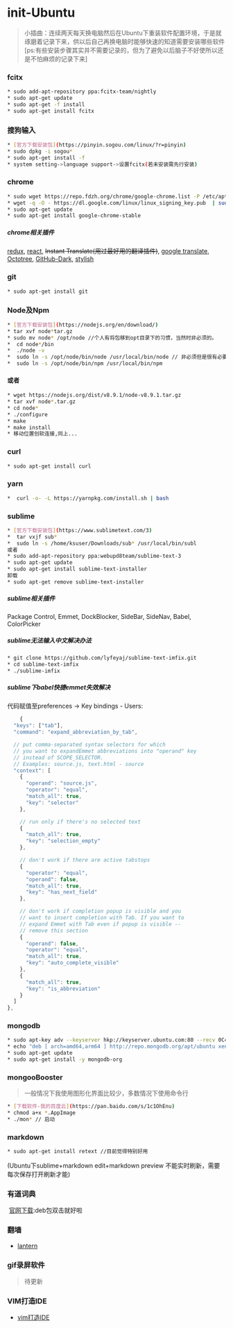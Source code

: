 # init-Ubuntu
>   小插曲：连续两天每天换电脑然后在Ubuntu下重装软件配置环境，于是就琢磨着记录下来，供以后自己再换电脑时能够快速的知道需要安装哪些软件 [ps:有些安装步骤其实并不需要记录的，但为了避免以后脑子不好使所以还是不怕麻烦的记录下来]
### fcitx 
``` bash
* sudo add-apt-repository ppa:fcitx-team/nightly
* sudo apt-get update
* sudo apt-get -f install
* sudo apt-get install fcitx  
```  
### 搜狗输入
```bash  
* [官方下载安装包](https://pinyin.sogou.com/linux/?r=pinyin)
* sudo dpkg -i sogou*
* sudo apt-get install -f
* system setting->language support->设置fcitx(若未安装需先行安装)  
```  
### chrome
```bash 
* sudo wget https://repo.fdzh.org/chrome/google-chrome.list -P /etc/apt/sources.list.d/
* wget -q -O - https://dl.google.com/linux/linux_signing_key.pub  | sudo apt-key add -
* sudo apt-get update
* sudo apt-get install google-chrome-stable
```  
##### chrome相关插件
[redux](https://chrome.google.com/webstore/detail/redux-devtools/lmhkpmbekcpmknklioeibfkpmmfibljd?hl=en-US), [react](https://chrome.google.com/webstore/detail/react-developer-tools/fmkadmapgofadopljbjfkapdkoienihi?hl=en-US), ~~Instant Translate(用过最好用的翻译插件)~~, [google translate](https://chrome.google.com/webstore/detail/google-translate/aapbdbdomjkkjkaonfhkkikfgjllcleb?hl=en-US), [Octotree](https://github.com/buunguyen/octotree), [GitHub-Dark](https://github.com/StylishThemes/GitHub-Dark), [stylish](https://github.com/stylish-userstyles/stylish)
### git
``` bahs
* sudo apt-get install git
```  
### Node及Npm
```bash 
* [官方下载安装包](https://nodejs.org/en/download/)
* tar xvf node*tar.gz
* sudo mv node* /opt/node //个人有将包移到opt目录下的习惯，当然时非必须的。
*  cd node*/bin
*  ./node -v
*  sudo ln -s /opt/node/bin/node /usr/local/bin/node // 非必须但是很有必要的
*  sudo ln -s /opt/node/bin/npm /usr/local/bin/npm  
```  
#### 或者   
```bash 
* wget https://nodejs.org/dist/v8.9.1/node-v8.9.1.tar.gz
* tar xvf node*.tar.gz 
* cd node*
* ./configure 
* make 
* make install 
* 移动位置创软连接,同上...
```  
### curl
```bash
* sudo apt-get install curl
```
### yarn 
```bash
*  curl -o- -L https://yarnpkg.com/install.sh | bash
```
### sublime
```bash
* [官方下载安装包](https://www.sublimetext.com/3)
*  tar vxjf sub*
*  sudo ln -s /home/ksuser/Downloads/sub* /usr/local/bin/subl  
或者  
* sudo add-apt-repository ppa:webupd8team/sublime-text-3
* sudo apt-get update
* sudo apt-get install sublime-text-installer  
卸载  
* sudo apt-get remove sublime-text-installer
``` 
##### sublime相关插件
Package Control, Emmet, DockBlocker, SideBar, SideNav, Babel, ColorPicker
##### sublime无法输入中文解决办法
```bash 
* git clone https://github.com/lyfeyaj/sublime-text-imfix.git
* cd sublime-text-imfix
* ./sublime-imfix 
```  
##### sublime下babel快捷emmet失效解决  
代码赋值至preferences -> Key bindings - Users:
```javascript
    {
  "keys": ["tab"], 
  "command": "expand_abbreviation_by_tab", 

  // put comma-separated syntax selectors for which 
  // you want to expandEmmet abbreviations into "operand" key 
  // instead of SCOPE_SELECTOR.
  // Examples: source.js, text.html - source
  "context": [
    {
      "operand": "source.js", 
      "operator": "equal", 
      "match_all": true, 
      "key": "selector"
    }, 

    // run only if there's no selected text
    {
      "match_all": true, 
      "key": "selection_empty"
    },

    // don't work if there are active tabstops
    {
      "operator": "equal", 
      "operand": false, 
      "match_all": true, 
      "key": "has_next_field"
    }, 

    // don't work if completion popup is visible and you
    // want to insert completion with Tab. If you want to
    // expand Emmet with Tab even if popup is visible -- 
    // remove this section
    {
      "operand": false, 
      "operator": "equal", 
      "match_all": true, 
      "key": "auto_complete_visible"
    }, 
    {
      "match_all": true, 
      "key": "is_abbreviation"
    }
  ]
},
```
### mongodb
```bash
* sudo apt-key adv --keyserver hkp://keyserver.ubuntu.com:80 --recv 0C49F3730359A14518585931BC711F9BA15703C6
* echo "deb [ arch=amd64,arm64 ] http://repo.mongodb.org/apt/ubuntu xenial/mongodb-org/3.4 multiverse" | sudo tee /etc/apt/sources.list.d/mongodb-org-3.4.list
* sudo apt-get update
* sudo apt-get install -y mongodb-org
```  
### mongooBooster
> 一般情况下我使用图形化界面比较少，多数情况下使用命令行
```bash
* [下载软件-我的百度云](https://pan.baidu.com/s/1c1OhEnu)  
* chmod a+x *.AppImage   
* ./mon* // 启动
```  
### markdown
```bash
* sudo apt-get install retext //目前觉得特别好用  
```
(Ubuntu下sublime+markdown edit+markdown preview 不能实时刷新，需要每次保存打开刷新才能)  
### 有道词典
  [官网下载](http://cidian.youdao.com/index-linux.html):deb包双击就好啦
### 翻墙
* [lantern](https://github.com/getlantern/lantern)
### gif录屏软件
> 待更新
### VIM打造IDE
* [vim打造IDE](./vim.md)

